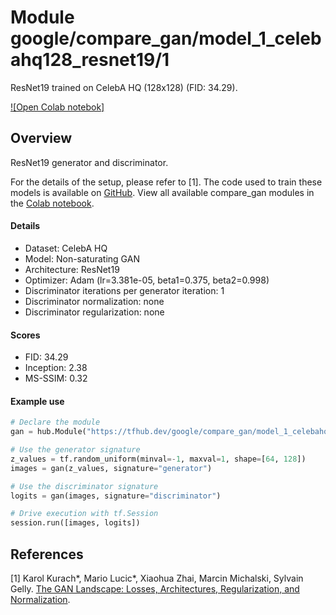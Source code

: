 # Module google/compare_gan/model_1_celebahq128_resnet19/1
ResNet19 trained on CelebA HQ (128x128) (FID: 34.29).

<!-- module-type: image-generator -->
<!-- network-architecture: ResNet19 -->
<!-- dataset: CelebA HQ -->
<!-- fine-tunable: false -->
<!-- format: hub -->


[![Open Colab notebok]](https://colab.research.google.com/github/google/compare_gan/blob/v2/compare_gan/src/tfhub_models.ipynb)

## Overview

ResNet19 generator and discriminator.

For the details of the setup, please refer to [1].
The code used to train these models is available on
[GitHub](https://github.com/google/compare_gan).
View all available compare_gan modules in the [Colab notebook](https://colab.research.google.com/github/google/compare_gan/blob/v2/compare_gan/src/tfhub_models.ipynb).

#### Details

* Dataset: CelebA HQ
* Model: Non-saturating GAN
* Architecture: ResNet19
* Optimizer: Adam (lr=3.381e-05, beta1=0.375, beta2=0.998)
* Discriminator iterations per generator iteration: 1
* Discriminator normalization: none
* Discriminator regularization: none

#### Scores

* FID: 34.29
* Inception: 2.38
* MS-SSIM: 0.32

#### Example use
```python
# Declare the module
gan = hub.Module("https://tfhub.dev/google/compare_gan/model_1_celebahq128_resnet19/1")

# Use the generator signature
z_values = tf.random_uniform(minval=-1, maxval=1, shape=[64, 128])
images = gan(z_values, signature="generator")

# Use the discriminator signature
logits = gan(images, signature="discriminator")

# Drive execution with tf.Session
session.run([images, logits])
```

## References

[1] Karol Kurach*, Mario Lucic*, Xiaohua Zhai, Marcin Michalski, Sylvain Gelly.
[The GAN Landscape: Losses, Architectures, Regularization, and Normalization](https://arxiv.org/abs/1807.04720).
